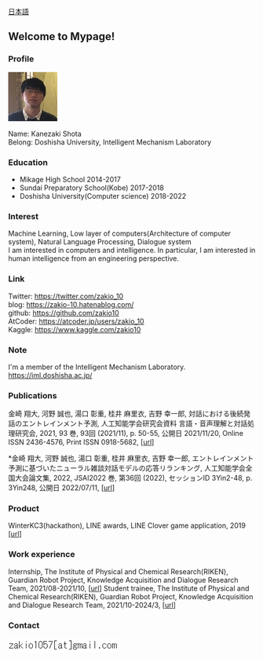 <a href="/japanese">日本語</a>
## Welcome to Mypage!
### Profile
<img src="/images/profile.jpg" width="100" height="100">

Name: Kanezaki Shota  
Belong: Doshisha University, Intelligent Mechanism Laboratory  

### Education
- Mikage High School 2014-2017
- Sundai Preparatory School(Kobe) 2017-2018
- Doshisha University(Computer science) 2018-2022

### Interest
Machine Learning, Low layer of computers(Architecture of computer system), Natural Language Processing, Dialogue system  
I am interested in computers and intelligence. In particular, I am interested in human intelligence from an engineering perspective.

### Link
Twitter: <a href="https://twitter.com/zakio_10">https://twitter.com/zakio_10</a>  
blog: <a href="https://zakio-10.hatenablog.com/">https://zakio-10.hatenablog.com/</a>  
github: <a href="https://github.com/zakio10">https://github.com/zakio10</a>  
AtCoder: <a href="https://atcoder.jp/users/zakio_10">https://atcoder.jp/users/zakio_10</a>  
Kaggle: <a href="https://www.kaggle.com/zakio10">https://www.kaggle.com/zakio10</a>  

### Note
I'm a member of the Intelligent Mechanism Laboratory.  
<a href="https://iml.doshisha.ac.jp/">https://iml.doshisha.ac.jp/</a>  

### Publications
金崎 翔大, 河野 誠也, 湯口 彰重, 桂井 麻里衣, 吉野 幸一郎, 対話における後続発話のエントレインメント予測, 人工知能学会研究会資料 言語・音声理解と対話処理研究会, 2021, 93 巻, 93回 (2021/11), p. 50-55, 公開日 2021/11/20, Online ISSN 2436-4576, Print ISSN 0918-5682, [<a href="https://www.jstage.jst.go.jp/article/jsaislud/93/0/93_50/_article/-char/ja/">url</a>]  

*金崎 翔大, 河野 誠也, 湯口 彰重, 桂井 麻里衣, 吉野 幸一郎, エントレインメント予測に基づいたニューラル雑談対話モデルの応答リランキング, 人工知能学会全国大会論文集, 2022, JSAI2022 巻, 第36回 (2022), セッションID 3Yin2-48, p. 3Yin248, 公開日 2022/07/11, [<a href="https://www.jstage.jst.go.jp/article/pjsai/JSAI2022/0/JSAI2022_3Yin248/_article/-char/ja">url</a>]  

### Product
WinterKC3(hackathon), LINE awards, LINE Clover game application, 2019 [<a href="https://www.facebook.com/1767384153502374/posts/2293925790848205/">url</a>]   

### Work experience
Internship,  The Institute of Physical and Chemical Research(RIKEN), Guardian Robot Project, Knowledge Acquisition and Dialogue Research Team, 2021/08-2021/10, [<a href="https://grp.riken.jp/labs/knowl_acqui_dialogue/">url</a>] 
Student trainee,  The Institute of Physical and Chemical Research(RIKEN), Guardian Robot Project, Knowledge Acquisition and Dialogue Research Team, 2021/10-2024/3, [<a href="https://grp.riken.jp/labs/knowl_acqui_dialogue/">url</a>] 

### Contact
<img src="/images/email.png">
